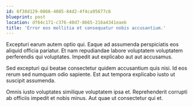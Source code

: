 ```yaml
---
id: 6f38d129-0866-4085-84d2-4f4ca95677c6
blueprint: post
location: df64c171-c376-40d7-8665-216a4341eaeb
title: 'Error eos mollitia et consequatur nobis accusantium.'
---
```

Excepturi earum autem optio qui. Eaque ad assumenda perspiciatis eos aliquid officia pariatur. Et nam repudiandae labore voluptatem voluptatem perferendis qui voluptates. Impedit aut explicabo aut aut accusamus.

Sed excepturi qui beatae consectetur quidem accusantium quis nisi. Id eos rerum sed numquam odio sapiente. Est aut tempora explicabo iusto ut suscipit assumenda.

Omnis iusto voluptates similique voluptatem ipsa et. Reprehenderit corrupti ab officiis impedit et nobis minus. Aut quae ut consectetur qui et.